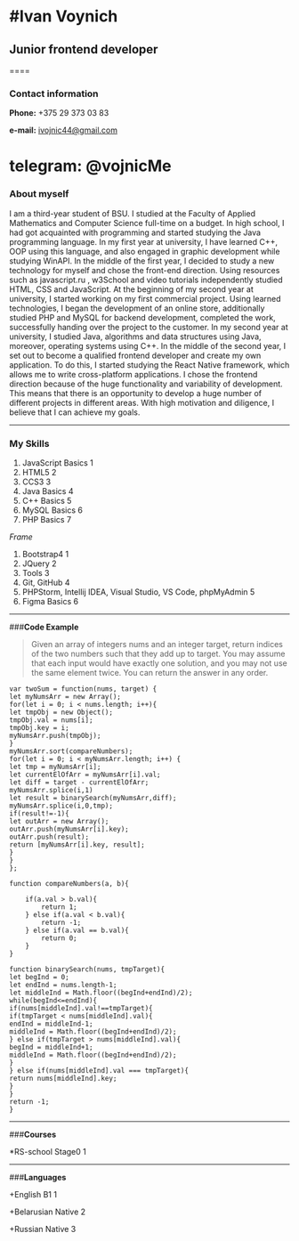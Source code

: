 #Ivan Voynich
====
## **Junior frontend developer**
====

### **Contact information**

**Phone:** +375 29 373 03 83

**e-mail:** ivojnic44@gmail.com

**telegram:** @vojnicMe
====
### **About myself**

I am a third-year student of BSU. I studied at the Faculty of Applied Mathematics and Computer Science full-time on a budget. In high school, I had got acquainted with programming and started studying  the Java programming language. In my first year at university, I have learned C++, OOP using this language, and also engaged in graphic development while studying WinAPI. In the middle of the first year, I decided to study a new technology for myself and chose the front-end direction. Using resources such as javascript.ru , w3School and video tutorials independently studied HTML, CSS and JavaScript. At the beginning of my second year at university, I started working on my first commercial project. Using learned technologies, I began the development of an online store, additionally studied PHP and MySQL for backend development, completed the work, successfully handing over the project to the customer. In my second year at university, I studied Java, algorithms and data structures using Java, moreover, operating systems using C++. In the middle of the second year, I set out to become a qualified frontend developer and create my own application. To do this, I started studying the React Native framework, which allows me to write cross-platform applications.
I chose the frontend direction because of the huge functionality and variability of development. This means that there is an opportunity to develop a huge number of different projects in different areas. With high motivation and diligence, I believe that I can achieve my goals.

*********
### **My Skills**

1. JavaScript Basics 1
2. HTML5 2
3. CCS3 3
4. Java Basics 4
5. C++ Basics 5
6. MySQL Basics 6
7. PHP Basics 7

_Frame_

1. Bootstrap4 1
2. JQuery 2
3. Tools 3
4. Git, GitHub 4
5. PHPStorm, Intellij IDEA, Visual Studio, VS Code, phpMyAdmin 5
6. Figma Basics 6
*********
###**Code Example**

> Given an array of integers nums and an integer target, return indices of the two numbers such that they add up to target.
You may assume that each input would have exactly one solution, and you may not use the same element twice.
You can return the answer in any order.

```
var twoSum = function(nums, target) {
let myNumsArr = new Array();
for(let i = 0; i < nums.length; i++){
let tmpObj = new Object();
tmpObj.val = nums[i];
tmpObj.key = i;
myNumsArr.push(tmpObj);
}
myNumsArr.sort(compareNumbers);
for(let i = 0; i < myNumsArr.length; i++) {
let tmp = myNumsArr[i];
let currentElOfArr = myNumsArr[i].val;
let diff = target - currentElOfArr;
myNumsArr.splice(i,1)
let result = binarySearch(myNumsArr,diff);
myNumsArr.splice(i,0,tmp);
if(result!=-1){
let outArr = new Array();
outArr.push(myNumsArr[i].key);
outArr.push(result);
return [myNumsArr[i].key, result];
}
}
};

function compareNumbers(a, b){

    if(a.val > b.val){
        return 1;
    } else if(a.val < b.val){
        return -1;
    } else if(a.val == b.val){
        return 0;
    }
}

function binarySearch(nums, tmpTarget){
let begInd = 0;
let endInd = nums.length-1;
let middleInd = Math.floor((begInd+endInd)/2);
while(begInd<=endInd){
if(nums[middleInd].val!==tmpTarget){
if(tmpTarget < nums[middleInd].val){
endInd = middleInd-1;
middleInd = Math.floor((begInd+endInd)/2);
} else if(tmpTarget > nums[middleInd].val){
begInd = middleInd+1;
middleInd = Math.floor((begInd+endInd)/2);
}
} else if(nums[middleInd].val === tmpTarget){
return nums[middleInd].key;
}
}
return -1;
}
```

*********

###**Courses**

*RS-school Stage0 1

*********
###**Languages**

+English B1 1

+Belarusian Native 2

+Russian Native 3
